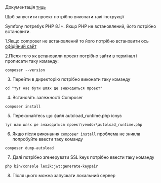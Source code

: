 Документація [тиць](https://documenter.getpostman.com/view/41725631/2sAYX3r3U5)

Щоб запустити проект потрібно виконати такі інструкції

Symfony потребує PHP 8.1+. Якщо PHP не встановлений, його потрібно встановити.


1.Якщо composer не встановлений то його потрібно встановити ось [офіційний сайт](https://getcomposer.org/)

2.Після того як встановили проект потрібно зайти в термінал і прописати таку команду:
```
composer --version
```
3. Перейти  в директорію потрібно виконати таку команду
```
cd "тут має бути шлях де знаходиться проект"
```
4. Встановіть залежності  Composer
```
composer install
```

5. Переконайтесь  що файл autoload_runtime.php існує
```
тут ваш шлях де знаходиться проект\vendor\autoload_runtime.php
```
6. Якщо після виконання ```composer install``` проблема не зникла попробуйте ввести таку команду

```
composer dump-autoload
```
7. Далі потрібно згенерувати  SSL keys потрібно ввести таку команду
```
php bin/console lexik:jwt:generate-keypair

```
8. Після цього можна запускати локальний сервер
   

